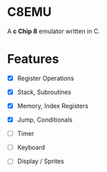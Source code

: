 # C8EMU
A **c Chip 8** emulator written in C.

# Features
- [x] Register Operations
- [x] Stack, Subroutines
- [x] Memory, Index Registers
- [x] Jump, Conditionals
- [ ] Timer
- [ ] Keyboard
- [ ] Display / Sprites

